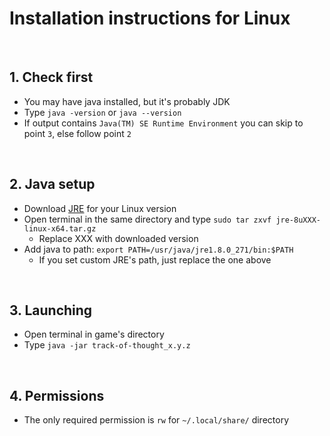 # Installation instructions for Linux

<br>

## 1. Check first 
- You may have java installed, but it's probably JDK
- Type `java -version` or `java --version`
- If output contains `Java(TM) SE Runtime Environment` you can skip to point `3`, else follow point `2`

<br>

## 2. Java setup
- Download [JRE](https://java.com/en/download/manual.jsp) for your Linux version
- Open terminal in the same directory and type `sudo tar zxvf jre-8uXXX-linux-x64.tar.gz`
  - Replace XXX with downloaded version
- Add java to path: `export PATH=/usr/java/jre1.8.0_271/bin:$PATH`
  - If you set custom JRE's path, just replace the one above
<br>

## 3. Launching
- Open terminal in game's directory
- Type `java -jar track-of-thought_x.y.z`


<br>

## 4. Permissions
- The only required permission is `rw` for `~/.local/share/` directory
